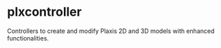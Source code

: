 # plxcontroller
Controllers to create and modify Plaxis 2D and 3D models with enhanced functionalities.

